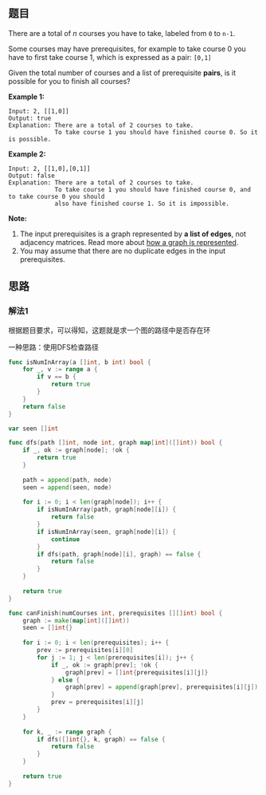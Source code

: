 ## 题目

There are a total of *n* courses you have to take, labeled from `0` to `n-1`.

Some courses may have prerequisites, for example to take course 0 you have to first take course 1, which is expressed as a pair: `[0,1]`

Given the total number of courses and a list of prerequisite **pairs**, is it possible for you to finish all courses?

**Example 1:**

```
Input: 2, [[1,0]] 
Output: true
Explanation: There are a total of 2 courses to take. 
             To take course 1 you should have finished course 0. So it is possible.
```

**Example 2:**

```
Input: 2, [[1,0],[0,1]]
Output: false
Explanation: There are a total of 2 courses to take. 
             To take course 1 you should have finished course 0, and to take course 0 you should
             also have finished course 1. So it is impossible.
```

**Note:**

1. The input prerequisites is a graph represented by **a list of edges**, not adjacency matrices. Read more about [how a graph is represented](https://www.khanacademy.org/computing/computer-science/algorithms/graph-representation/a/representing-graphs).
2. You may assume that there are no duplicate edges in the input prerequisites.

## 思路

### 解法1

根据题目要求，可以得知，这题就是求一个图的路径中是否存在环

一种思路：使用DFS检查路径

```go
func isNumInArray(a []int, b int) bool {
    for _, v := range a {
        if v == b {
            return true
        }
    } 
    return false
}

var seen []int

func dfs(path []int, node int, graph map[int]([]int)) bool {
    if _, ok := graph[node]; !ok {
        return true
    }
    
    path = append(path, node)
    seen = append(seen, node)
    
    for i := 0; i < len(graph[node]); i++ {
        if isNumInArray(path, graph[node][i]) {
            return false
        }
        if isNumInArray(seen, graph[node][i]) {
            continue
        }
        if dfs(path, graph[node][i], graph) == false {
            return false
        }
    }
    
    return true
}

func canFinish(numCourses int, prerequisites [][]int) bool {
    graph := make(map[int]([]int))
    seen = []int{}
    
    for i := 0; i < len(prerequisites); i++ {
        prev := prerequisites[i][0]
        for j := 1; j < len(prerequisites[i]); j++ {
            if _, ok := graph[prev]; !ok {
                graph[prev] = []int{prerequisites[i][j]}
            } else {
                graph[prev] = append(graph[prev], prerequisites[i][j])
            }
            prev = prerequisites[i][j]
        }
    }
    
    for k, _ := range graph {
        if dfs([]int{}, k, graph) == false {
            return false
        }
    }
    
    return true
}
```


